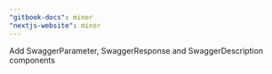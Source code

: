 ```yaml
---
"gitbook-docs": minor
"nextjs-website": minor
---
```


Add SwaggerParameter, SwaggerResponse and SwaggerDescription components
